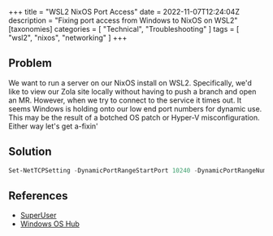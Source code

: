 +++
title = "WSL2 NixOS Port Access"
date = 2022-11-07T12:24:04Z
description = "Fixing port access from Windows to NixOS on WSL2"
[taxonomies]
categories = [ "Technical", "Troubleshooting" ]
tags = [ "wsl2", "nixos", "networking" ]
+++

## Problem

We want to run a server on our NixOS install on WSL2.
Specifically, we'd like to view our Zola site locally without having to push a branch and open an MR.
However, when we try to connect to the service it times out.
It seems Windows is holding onto our low end port numbers for dynamic use.
This may be the result of a botched OS patch or Hyper-V misconfiguration.
Either way let's get a-fixin'

## Solution

```Powershell
Set-NetTCPSetting -DynamicPortRangeStartPort 10240 -DynamicPortRangeNumberOfPorts $(65535 - 10240)
```

## References

- [SuperUser](https://superuser.com/questions/1469431/cant-open-port-even-there-is-no-other-applications-are-listening-on-it-windows/1671709#1671709)
- [Windows OS Hub](http://woshub.com/powershell-configure-windows-networking/)
